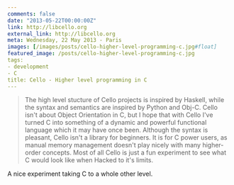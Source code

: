 ```yaml
---
comments: false
date: "2013-05-22T00:00:00Z"
link: http://libcello.org
external_link: http://libcello.org
meta: Wednesday, 22 May 2013 - Paris
images: [/images/posts/cello-higher-level-programming-c.jpg#float]
featured_image: /posts/cello-higher-level-programming-c.jpg
tags:
- development
- C
title: Cello - Higher level programming in C
---
```

> The high level stucture of Cello projects is inspired by Haskell, while the syntax and semantics are inspired by Python and Obj-C. Cello isn't about Object Orientation in C, but I hope that with Cello I've turned C into something of a dynamic and powerful functional language which it may have once been.
> Although the syntax is pleasant, Cello isn't a library for beginners. It is for C power users, as manual memory management doesn't play nicely with many higher-order concepts. Most of all Cello is just a fun experiment to see what C would look like when Hacked to it's limits.

A nice experiment taking C to a whole other level.
